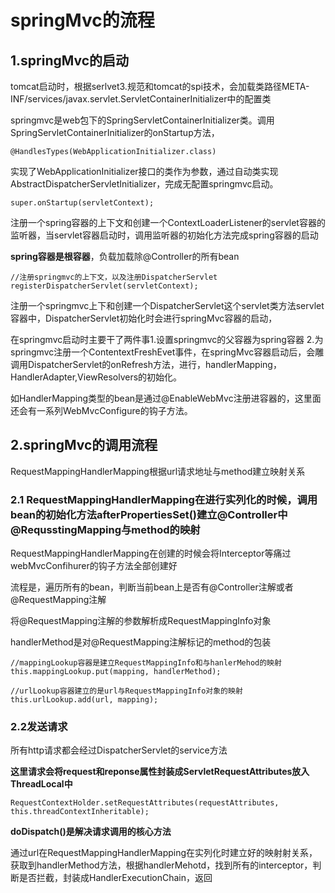 # springMvc的流程

## 1.springMvc的启动

tomcat启动时，根据serlvet3.规范和tomcat的spi技术，会加载类路径META-INF/services/javax.servlet.ServletContainerInitializer中的配置类

springmvc是web包下的SpringServletContainerInitializer类。调用SpringServletContainerInitializer的onStartup方法，

```
@HandlesTypes(WebApplicationInitializer.class)
```

实现了WebApplicationInitializer接口的类作为参数，通过自动类实现AbstractDispatcherServletInitializer，完成无配置springmvc启动。

```
super.onStartup(servletContext);
```

注册一个spring容器的上下文和创建一个ContextLoaderListener的servlet容器的监听器，当servlet容器启动时，调用监听器的初始化方法完成spring容器的启动

**spring容器是根容器**，负载加载除@Controller的所有bean

```
//注册springmvc的上下文，以及注册DispatcherServlet
registerDispatcherServlet(servletContext);
```

注册一个springmvc上下和创建一个DispatcherServlet这个servlet类方法servlet容器中，DispatcherServlet初始化时会进行springMvc容器的启动，

在springmvc启动时主要干了两件事1.设置springmvc的父容器为spring容器 2.为springmvc注册一个ContentextFreshEvet事件，在springMvc容器启动后，会雕调用DispatcherServlet的onRefresh方法，进行，handlerMapping，HandlerAdapter,ViewResolvers的初始化。

如HandlerMapping类型的bean是通过@EnableWebMvc注册进容器的，这里面还会有一系列WebMvcConfigure的钩子方法。

## 2.springMvc的调用流程

 RequestMappingHandlerMapping根据url请求地址与method建立映射关系

### 2.1 RequestMappingHandlerMapping在进行实列化的时候，调用bean的初始化方法afterPropertiesSet()建立@Controller中@RequsstingMapping与method的映射

RequestMappingHandlerMapping在创建的时候会将Interceptor等痛过webMvcConfihurer的钩子方法全部创建好

流程是，遍历所有的bean，判断当前bean上是否有@Controller注解或者@RequestMapping注解

将@RequestMapping注解的参数解析成RequestMappingInfo对象

handlerMethod是对@RequestMapping注解标记的method的包装

```
//mappingLookup容器是建立RequestMappingInfo和与hanlerMehod的映射
this.mappingLookup.put(mapping, handlerMethod);
```

```
//urlLookup容器建立的是url与RequestMappingInfo对象的映射
this.urlLookup.add(url, mapping);
```

### 2.2发送请求

所有http请求都会经过DispatcherServlet的service方法

**这里请求会将request和reponse属性封装成ServletRequestAttributes放入ThreadLocal中**

```
RequestContextHolder.setRequestAttributes(requestAttributes, this.threadContextInheritable);
```

**doDispatch()是解决请求调用的核心方法**

通过url在RequestMappingHandlerMapping在实列化时建立好的映射射关系，获取到handlerMethod方法，根据handlerMehotd，找到所有的interceptor，判断是否拦截，封装成HandlerExecutionChain，返回
